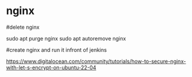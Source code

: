 
# nginx

#delete nginx

sudo apt purge nginx
sudo apt autoremove nginx

#create nginx and run it infront of jenkins

https://www.digitalocean.com/community/tutorials/how-to-secure-nginx-with-let-s-encrypt-on-ubuntu-22-04
